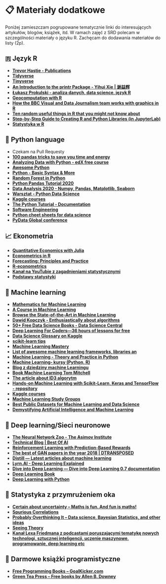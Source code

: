 # 📋 Materiały dodatkowe 
Poniżej zamieszczam pogrupowane tematycznie linki do interesujących artykułów, blogów, książek, itd. W ramach zajęć z SRD polecam w szczególności materiały o języku R.
Zachęcam do dodawania materiałów do listy (2p).

## 🇷 Język R
- **[Trevor Hastie - Publications](https://web.stanford.edu/~hastie/pub.htm)**
- **[Tidyverse](https://www.tidyverse.org/)**
- **[Tinyverse](http://www.tinyverse.org/)**
- **[An Introduction to the printr Package - Yihui Xie \| 谢益辉](https://yihui.name/printr/)**
- **[Łukasz Prokulski - analiza danych, data science, język R](https://blog.prokulski.science/)**
- **[Geocomputation with R](https://geocompr.robinlovelace.net/index.html)**
- **[How the BBC Visual and Data Journalism team works with graphics in R](https://medium.com/bbc-visual-and-data-journalism/how-the-bbc-visual-and-data-journalism-team-works-with-graphics-in-r-ed0b35693535)**
- **[Ten random useful things in R that you might not know about](https://towardsdatascience.com/ten-random-useful-things-in-r-that-you-might-not-know-about-54b2044a3868?fbclid=IwAR1r4kLfRX-OMNt59TfUSvJ-RZF57TB9Ohl1plEe6ruDJkRuyYBdoc6xROY)**
- **[Step-by-Step Guide to Creating R and Python Libraries (in JupyterLab)](https://towardsdatascience.com/step-by-step-guide-to-creating-r-and-python-libraries-e81bbea87911?fbclid=IwAR0Jn1CDrEGzBMqX2YOVL9Ec6muXQGXmwuBRLypU_-GDHCuH3sdbw5HIY5s)**
- **[Statystyka w R](https://statslectures.com/r-stats-videos-tutorials)**

## :snake: Python language
- Czekam na Pull Requesty
- **[100 pandas tricks to save you time and energy](https://www.dataschool.io/python-pandas-tips-and-tricks/)**
- **[Analyzing Data with Python - edX free course](https://www.edx.org/course/analyzing-data-with-python)**
- **[Awesome Python](https://github.com/vinta/awesome-python)**
- **[Python - Basic Syntax & More](https://www.tutorialspoint.com/python/python_basic_syntax.htm?fbclid)**
- **[Random Forest in Python](https://towardsdatascience.com/random-forest-in-python-24d0893d51c0)**
- **[Python Pandas Tutorial 2020](https://www.youtube.com/playlist?list=PL-osiE80TeTsWmV9i9c58mdDCSskIFdDS)**
- **[Data Analysis 2020 - Numpy, Pandas, Matplotlib, Seaborn](https://youtu.be/r-uOLxNrNk8)**
- **[Warsztat - Python Data Science](https://github.com/MichalKorzycki/WarsztatPythonDataScience)**
- **[Kaggle courses](https://www.kaggle.com/learn/overview)**
- **[The Python Tutorial - Documentation](https://docs.python.org/3/tutorial/index.html)**
- **[Software Engineering](https://www.youtube.com/c/programmingwithmosh/featured)**
- **[Python cheet sheets for data science](https://www.datacamp.com/community/data-science-cheatsheets)**
- **[PyData Global conference](https://global.pydata.org)**

## :chart_with_upwards_trend: Ekonometria
- **[Quantitative Economics with Julia](https://julia.quantecon.org/)**
- **[Econometrics in R](https://cran.r-project.org/doc/contrib/Farnsworth-EconometricsInR.pdf)**
- **[Forecasting: Principles and Practice](https://otexts.com/fpp2/)**
- **[R-econometrics](https://www.r-econometrics.com/)**
- **[Kanał na YouTubie z zagadnieniami statystycznymi](https://www.youtube.com/channel/UCtYLUTtgS3k1Fg4y5tAhLbw)**
- **[Podstawy statystyki](https://www.statystyka.az.pl/regresja-logistyczna.php)**

## 🤖 Machine learning
- **[Mathematics for Machine Learning](https://mml-book.github.io/)**
- **[A Course in Machine Learning](http://ciml.info/)**
- **[Browse the State-of-the-Art in Machine Learning](https://paperswithcode.com/sota)**
- **[Dawid Kopczyk - Enthusiastically about algorithms](http://dkopczyk.quantee.co.uk/)**
- **[50+ Free Data Science Books - Data Science Central](https://www.datasciencecentral.com/profiles/blogs/50-free-data-science-books?fbclid=IwAR2C5jVhRxlAPZuri3R0CTtnRG5VHgoaOibP0xbpZSYbJNz2BWN8PSzEHBg)**
- **[Deep Learning For Coders—36 hours of lessons for free](http://course18.fast.ai/ml.html)**
- **[Data Science Glossary on Kaggle](https://www.kaggle.com/shivamb/data-science-glossary-on-kaggle)**
- **[scikit-learn tips](https://github.com/justmarkham/scikit-learn-tips)**
- **[Machine Learning Mastery](https://machinelearningmastery.com/start-here/)**
- **[List of awesome machine learning frameworks, libraries an](https://github.com/josephmisiti/awesome-machine-learning)**
- **[Machine Learning - Theory and Practice in Python](https://python.astrotech.io/machine-learning/index.html)**
- **[Machine Learning- kursy (Python, R)](https://www.dataschool.io/ml-courses/)**
- **[Blog z dziedziny machine Learningu](https://www.nosimpler.me/machine-learning/)**
- **[Book Machine Learning Tom Mitchell](http://profsite.um.ac.ir/~monsefi/machine-learning/pdf/Machine-Learning-Tom-Mitchell.pdf)**
- **[The article about ID3 algorytm](https://medium.com/machine-learning-guy/an-introduction-to-decision-tree-learning-id3-algorithm-54c74eb2ad55)**
- **[Hands-on Machine Learning with Scikit-Learn, Keras and TensorFlow - repository](https://github.com/ageron/handson-ml2)**
- **[Kaggle courses](https://www.kaggle.com/learn/overview)**
- **[Machine Learning Study Groups](https://www.youtube.com/channel/UCMEQFEKrsRFBXnUIreTACxg)**
- **[Best Public Datasets for Machine Learning and Data Science](https://medium.com/towards-artificial-intelligence/the-50-best-public-datasets-for-machine-learning-d80e9f030279?)**
- **[Demystifying Artificial Intelligence and Machine Learning](https://medium.com/machine-learning-for-humans/why-machine-learning-matters-6164faf1df12)**

## 🔮 Deep learning/Sieci neuronowe
- **[The Neural Network Zoo - The Asimov Institute](https://www.asimovinstitute.org/neural-network-zoo/)**
- **[Technical Blog \| Best Of AI](https://www.sicara.ai/blog/best-of-ai)**
- **[Reinforcement Learning with Prediction-Based Rewards](https://blog.openai.com/reinforcement-learning-with-prediction-based-rewards/)**
- **[The best of GAN papers in the year 2018 \| DTRANSPOSED](https://dtransposed.github.io/blog/Best-of-GANs-2018-(Part-1-out-of-2).html?fbclid=IwAR3d8b1A02Wwm-dJF8ME6iEPdEoSW9_vdR1HvzkU8TFctCc-aeA1dDCjxAQ)**
- **[Distill — Latest articles about machine learning](https://distill.pub/)**
- **[Lyrn.AI - Deep Learning Explained](https://www.lyrn.ai/)**
- **[Dive into Deep Learning — Dive into Deep Learning 0.7 documentation](https://en.d2l.ai/)**
- **[Deep Learning Book](http://www.deeplearningbook.org/)**
- **[Deep Learning with Python](https://www.youtube.com/playlist?list=PLQVvvaa0QuDdeMyHEYc0gxFpYwHY2Qfdh)**

## :game_die: Statystyka z przymrużeniem oka
- **[Certain about uncertainty – Maths is fun. And fun is maths!](https://paularowinska.wordpress.com/)**
- **[Spurious Correlations](http://www.tylervigen.com/spurious-correlations)**
- **[Probably Overthinking It – Data science, Bayesian Statistics, and other ideas](https://www.allendowney.com/blog/)**
- **[Seeing Theory](https://seeing-theory.brown.edu/)**
- **[Kanał Lexa Friedmana z podcastami poruszającymi tematykę nowych technologi, sztucznej inteligencji, uczenie maszynowe, programowanie, deep learning etc](https://www.youtube.com/c/lexfridman/featured)**

## :book: Darmowe książki programistyczne
- **[Free Programming Books – GoalKicker.com](https://goalkicker.com/)**
- **[Green Tea Press – Free books by Allen B. Downey](https://greenteapress.com/wp/)**
